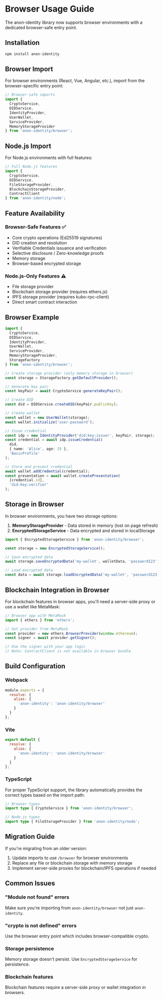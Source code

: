 # Browser Usage Guide

The anon-identity library now supports browser environments with a dedicated browser-safe entry point.

## Installation

```bash
npm install anon-identity
```

## Browser Import

For browser environments (React, Vue, Angular, etc.), import from the browser-specific entry point:

```typescript
// Browser-safe imports
import { 
  CryptoService, 
  DIDService, 
  IdentityProvider,
  UserWallet,
  ServiceProvider,
  MemoryStorageProvider 
} from 'anon-identity/browser';
```

## Node.js Import

For Node.js environments with full features:

```typescript
// Full Node.js features
import { 
  CryptoService,
  DIDService,
  FileStorageProvider,
  BlockchainStorageProvider,
  ContractClient 
} from 'anon-identity/node';
```

## Feature Availability

### Browser-Safe Features ✅
- Core crypto operations (Ed25519 signatures)
- DID creation and resolution
- Verifiable Credentials issuance and verification
- Selective disclosure / Zero-knowledge proofs
- Memory storage
- Browser-based encrypted storage

### Node.js-Only Features ⚠️
- File storage provider
- Blockchain storage provider (requires ethers.js)
- IPFS storage provider (requires kubo-rpc-client)
- Direct smart contract interaction

## Browser Example

```typescript
import { 
  CryptoService, 
  DIDService, 
  IdentityProvider,
  UserWallet,
  ServiceProvider,
  MemoryStorageProvider,
  StorageFactory
} from 'anon-identity/browser';

// Create storage provider (only memory storage in browser)
const storage = StorageFactory.getDefaultProvider();

// Generate key pair
const keyPair = await CryptoService.generateKeyPair();

// Create DID
const did = DIDService.createDID(keyPair.publicKey);

// Create wallet
const wallet = new UserWallet(storage);
await wallet.initialize('user-password');

// Issue credential
const idp = new IdentityProvider('did:key:issuer', keyPair, storage);
const credential = await idp.issueCredential(
  did,
  { name: 'Alice', age: 25 },
  'BasicProfile'
);

// Store and present credential
await wallet.addCredential(credential);
const presentation = await wallet.createPresentation(
  [credential.id],
  'did:key:verifier'
);
```

## Storage in Browser

In browser environments, you have two storage options:

1. **MemoryStorageProvider** - Data stored in memory (lost on page refresh)
2. **EncryptedStorageService** - Data encrypted and stored in localStorage

```typescript
import { EncryptedStorageService } from 'anon-identity/browser';

const storage = new EncryptedStorageService();

// Save encrypted data
await storage.saveEncryptedData('my-wallet', walletData, 'password123');

// Load encrypted data
const data = await storage.loadEncryptedData('my-wallet', 'password123');
```

## Blockchain Integration in Browser

For blockchain features in browser apps, you'll need a server-side proxy or use a wallet like MetaMask:

```typescript
// Browser app with MetaMask
import { ethers } from 'ethers';

// Get provider from MetaMask
const provider = new ethers.BrowserProvider(window.ethereum);
const signer = await provider.getSigner();

// Use the signer with your app logic
// Note: ContractClient is not available in browser bundle
```

## Build Configuration

### Webpack

```javascript
module.exports = {
  resolve: {
    alias: {
      'anon-identity': 'anon-identity/browser'
    }
  }
};
```

### Vite

```javascript
export default {
  resolve: {
    alias: {
      'anon-identity': 'anon-identity/browser'
    }
  }
};
```

### TypeScript

For proper TypeScript support, the library automatically provides the correct types based on the import path:

```typescript
// Browser types
import type { CryptoService } from 'anon-identity/browser';

// Node.js types  
import type { FileStorageProvider } from 'anon-identity/node';
```

## Migration Guide

If you're migrating from an older version:

1. Update imports to use `/browser` for browser environments
2. Replace any file or blockchain storage with memory storage
3. Implement server-side proxies for blockchain/IPFS operations if needed

## Common Issues

### "Module not found" errors
Make sure you're importing from `anon-identity/browser` not just `anon-identity`.

### "crypto is not defined" errors
Use the browser entry point which includes browser-compatible crypto.

### Storage persistence
Memory storage doesn't persist. Use `EncryptedStorageService` for persistence.

### Blockchain features
Blockchain features require a server-side proxy or wallet integration in browsers.